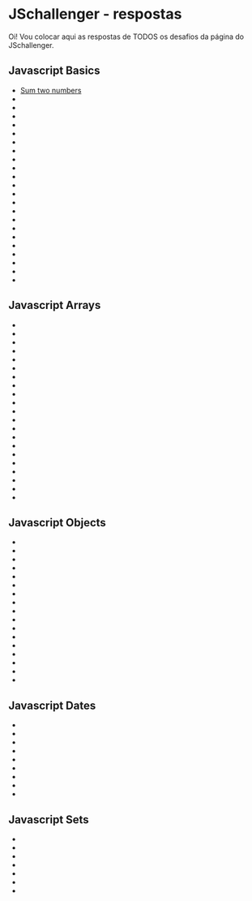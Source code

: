 # JSchallenger - respostas

Oi!
Vou colocar aqui as respostas de TODOS os desafios da página do JSchallenger.

## Javascript Basics

* [Sum two numbers](https://github.com/ananopaisdojavascript/jschallenger/blob/main/Basics/1.js)
* []()
* []()
* []()
* []()
* []()
* []()
* []()
* []()
* []()
* []()
* []()
* []()
* []()
* []()
* []()
* []()
* []()
* []()
* []()
* []()
* []()
* []()

## Javascript Arrays

* []()
* []()
* []()
* []()
* []()
* []()
* []()
* []()
* []()
* []()
* []()
* []()
* []()
* []()
* []()
* []()
* []()
* []()
* []()
* []()
* []()

## Javascript Objects

* []()
* []()
* []()
* []()
* []()
* []()
* []()
* []()
* []()
* []()
* []()
* []()
* []()
* []()
* []()
* []()
* []()

## Javascript Dates

* []()
* []()
* []()
* []()
* []()
* []()
* []()
* []()
* []()


## Javascript Sets

* []()
* []()
* []()
* []()
* []()
* []()
* []()
